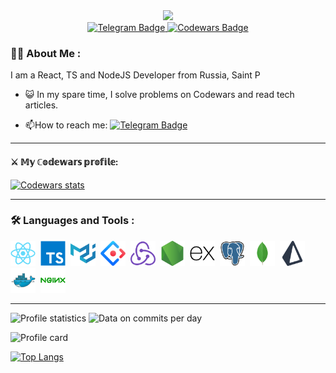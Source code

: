 <div id="header" align="center">
  <img src="https://media.giphy.com/media/2IudUHdI075HL02Pkk/giphy.gif" width="200"/>
  <div id="badges">
  <a href="https://t.me/Rogooo">
    <img src="https://img.shields.io/badge/Telegram-blue?style=for-the-badge&logo=Telegram" alt="Telegram Badge"/>
  </a>
  <a href="https://www.codewars.com/users/Salimov%20Ruslan">
    <img src="https://img.shields.io/badge/Codewars-red?style=for-the-badge&logo=codewars&logoColor=black&labelColor=red&color=white" alt="Codewars Badge"/>
  </a>
</div>
</div>

### :man_technologist: About Me :

I am a React, TS and NodeJS Developer from Russia, Saint P

- :smiley_cat: In my spare time, I solve problems on Codewars and read tech articles.

- :mailbox:How to reach me: [![Telegram Badge](https://img.shields.io/badge/Telegram-blue?style=for-the-badge&logo=Telegram)](https://t.me/Rogooo)

---
<h4>⚔️ 𝕄𝕪 ℂ𝕠𝕕𝕖𝕨𝕒𝕣𝕤 𝕡𝕣𝕠𝕗𝕚𝕝𝕖:</h4>
<a href="https://www.codewars.com/users/Salimov%20Ruslan"><img src="https://www.codewars.com/users/Salimov%20Ruslan/badges/large" alt="Codewars stats"></a>

---

### :hammer_and_wrench: Languages and Tools :

<div>
<img src="https://raw.githubusercontent.com/devicons/devicon/master/icons/react/react-original.svg" title="React" alt="React" width="40" height="40"/>&nbsp;
<img src="https://raw.githubusercontent.com/devicons/devicon/master/icons/typescript/typescript-original.svg" title="TypeScript" alt="TypeScript" width="40" height="40"/>&nbsp;
<img src="https://raw.githubusercontent.com/devicons/devicon/master/icons/materialui/materialui-original.svg" title="Material UI" alt="Material UI" width="40" height="40"/>&nbsp;
<img src="https://raw.githubusercontent.com/devicons/devicon/master/icons/antdesign/antdesign-original.svg" title="AntDesign" alt="AntDesign" width="40" height="40"/>&nbsp;
<img src="https://raw.githubusercontent.com/devicons/devicon/master/icons/redux/redux-original.svg" title="Redux toolkit" alt="Redux toolkit" width="40" height="40"/>&nbsp;
<img src="https://raw.githubusercontent.com/devicons/devicon/master/icons/nodejs/nodejs-original.svg" title="NodeJS" alt="NodeJS" width="40" height="40"/>&nbsp;
<img src="https://raw.githubusercontent.com/devicons/devicon/master/icons/express/express-original.svg" title="Express" alt="Express" width="40" height="40"/>&nbsp;
<img src="https://raw.githubusercontent.com/devicons/devicon/master/icons/postgresql/postgresql-original.svg" title="PostgreSQL" alt="PostgreSQL" width="40" height="40"/>&nbsp;
<img src="https://raw.githubusercontent.com/devicons/devicon/master/icons/mongodb/mongodb-original.svg" title="MongoDB" alt="MongoDB" width="40" height="40"/>&nbsp;
<img src="https://raw.githubusercontent.com/devicons/devicon/master/icons/prisma/prisma-original.svg" title="Prisma" alt="Prisma" width="40" height="40"/>&nbsp;
<img src="https://raw.githubusercontent.com/devicons/devicon/master/icons/docker/docker-original.svg" title="Docker" alt="Docker" width="40" height="40"/>&nbsp;
<img src="https://raw.githubusercontent.com/devicons/devicon/master/icons/nginx/nginx-original.svg" title="nginx" alt="nginx" width="40" height="40"/>&nbsp;

</div>

---
<div>
  <a><img src="https://github-profile-summary-cards.vercel.app/api/cards/stats?username=Salimov-dev&theme=tokyonight" alt="Profile statistics" width="49.7%" height="auto"></a>
  <a><img src="https://github-profile-summary-cards.vercel.app/api/cards/productive-time?username=Salimov-dev&theme=tokyonight" alt="Data on commits per day" width="49.7%" height="auto"></a>
</div>

<a><img src="https://github-profile-summary-cards.vercel.app/api/cards/profile-details?username=Salimov-dev&theme=tokyonight" alt="Profile card" width="100%" height="auto"></a>

[![Top Langs](https://github-readme-stats.vercel.app/api/top-langs/?username=Salimov-dev&layout=compact&theme=vision-friendly-dark)](https://github.com/Salimov-dev/github-readme-stats)
